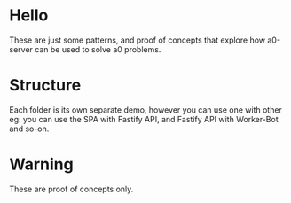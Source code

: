 # Hello 

These are just some patterns, and proof of concepts that explore how a0-server can be used to solve a0 problems.

# Structure 

Each folder is its own separate demo, however you can use one with other eg: you can use the SPA with Fastify API, and Fastify API with Worker-Bot and so-on.

# Warning

These are proof of concepts only.
